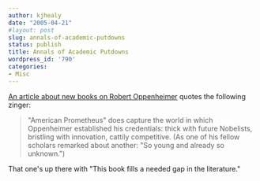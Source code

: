 ```yaml
---
author: kjhealy
date: "2005-04-21"
#layout: post
slug: annals-of-academic-putdowns
status: publish
title: Annals of Academic Putdowns
wordpress_id: '790'
categories:
- Misc
---
```


[An article about new books on Robert Oppenheimer](http://www.nytimes.com/2005/04/21/books/21masl.html?ex=1271736000&en=2a34a86231a33e36&ei=5090&partner=rssuserland&emc=rss) quotes the following zinger:

> "American Prometheus" does capture the world in which Oppenheimer established his credentials: thick with future Nobelists, bristling with innovation, cattily competitive. (As one of his fellow scholars remarked about another: "So young and already so unknown.")

That one's up there with "This book fills a needed gap in the literature."
